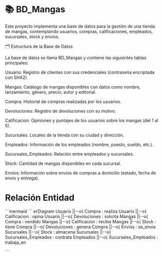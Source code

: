 # 📚 BD_Mangas

Este proyecto implementa una base de datos para la gestión de una tienda de mangas, contemplando usuarios, compras, calificaciones, empleados, sucursales, stock y envíos.

🗂️ Estructura de la Base de Datos

La base de datos se llama BD_Mangas y contiene las siguientes tablas principales:

Usuario: Registro de clientes con sus credenciales (contraseña encriptada con SHA2).

Mangas: Catálogo de mangas disponibles con datos como nombre, lanzamiento, género, precio, autor y editorial.

Compra: Historial de compras realizadas por los usuarios.

Devoluciones: Registro de devoluciones con su motivo.

Calificacion: Opiniones y puntajes de los usuarios sobre los mangas (del 1 al 5).

Sucursales: Locales de la tienda con su ciudad y dirección.

Empleados: Información de los empleados (nombre, puesto, sueldo, etc.).

Sucursales_Empleados: Relación entre empleados y sucursales.

Stock: Cantidad de mangas disponibles en cada sucursal.

Envios: Información sobre envíos de compras a domicilio (estado, fecha de envío y entrega).

# Relación Entidad
´´´mermaid
´´´
erDiagram
    Usuario ||--o{ Compra : realiza
    Usuario ||--o{ Calificacion : opina
    Usuario ||--o{ Devoluciones : solicita
    Mangas ||--o{ Compra : vendido
    Mangas ||--o{ Calificacion : recibe
    Mangas ||--o{ Stock : tiene
    Compra ||--o{ Devoluciones : genera
    Compra ||--o{ Envios : se_envia
    Sucursales ||--o{ Stock : almacena
    Sucursales ||--o{ Sucursales_Empleados : contrata
    Empleados ||--o{ Sucursales_Empleados : trabaja_en

´´´
